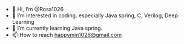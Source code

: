 - 👋 Hi, I’m @Rosa1026
- 👀 I’m interested in coding. especially Java spring, C, Verilog, Deep Learning
- 🌱 I’m currently learning Java spring.
- 📫 How to reach happymin1026@gmail.com
